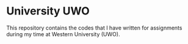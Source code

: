 # University UWO
This repository contains the codes that I have written for assignments during my time at Western University (UWO).
